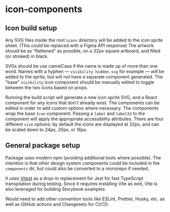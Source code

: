 # icon-components

## Icon build setup

Any SVG files inside the root `icons` directory will be added to the icon sprite sheet. (This could be replaced with a Figma API response) The artwork should be as "flattened" as possible, on a 32px square artboard, and filled (or stroked) in black.

SVGs should be use camelCase if the name is made up of more than one word. Names with a hyphen — `visibility-hidden.svg` for example — *will* be added to the sprite, but will not have a separate component generated. The "base" `visibility` icon component should be manually edited to toggle between the two icons based on props.

Running the build script will generate a new icon sprite SVG, and a React component for any icons that don't already exist. The components can be edited in order to add custom options where necessary. The components wrap the base `Icon` component. Passing a `label` and `labelId` to the component will apply the appropriate accessibility attributes. There are four different `size` options: by default the icons are displayed at 32px, and can be scaled down to 24px, 20px, or 16px.

## General package setup

Package uses modern npm (avoiding additional tools where possible). The intention is that other design system components could be included in the `components` dir, but could also be converted to a monorepo if needed.

It uses [Vitest](https://vitest.dev) as a drop-in replacement for Jest for fast TypeScript transpilation during testing. Since it requires installing Vite as well, Vite is also leveraged for building Storybook examples.

Would need to add other convention tools like ESLint, Prettier, Husky, etc. as well as GitHub actions and Changesets for CI/CD.

